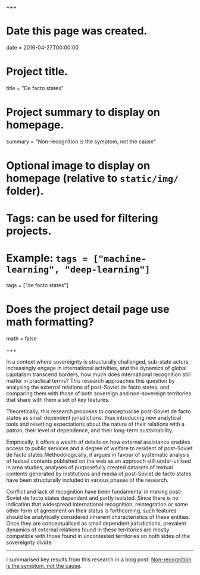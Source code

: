+++
# Date this page was created.
date = 2016-04-27T00:00:00

# Project title.
title = "De facto states"

# Project summary to display on homepage.
summary = "Non-recognition is the symptom, not the cause"

# Optional image to display on homepage (relative to `static/img/` folder).

# Tags: can be used for filtering projects.
# Example: `tags = ["machine-learning", "deep-learning"]`
tags = ["de facto states"]


# Does the project detail page use math formatting?
math = false

+++

In a context where sovereignty is structurally challenged, sub-state actors increasingly engage in international activities, and the dynamics of global capitalism transcend borders, how much does international recognition still matter in practical terms? This research approaches this question by analysing the external relations of post-Soviet de facto states, and comparing them with those of both sovereign and non-sovereign territories that share with them a set of key features.

Theoretically, this research proposes to conceptualise post-Soviet de facto states as small dependent jurisdictions, thus introducing new analytical tools and resetting expectations about the nature of their relations with a patron, their level of dependence, and their long-term sustainability.

Empirically, it offers a wealth of details on how external assistance enables access to public services and a degree of welfare to resident of post-Soviet de facto states.Methodologically, it argues in favour of systematic analysis of textual contents published on the web as an approach still under-utilised in area studies; analyses of purposefully created datasets of textual contents generated by institutions and media of post-Soviet de facto states have been structurally included in various phases of the research.

Conflict and lack of recognition have been fundamental in making post-Soviet de facto states dependent and partly isolated. Since there is no indication that widespread international recognition, reintegration or some other form of agreement on their status is forthcoming, such features should be analytically considered inherent characteristics of these entities. Once they are conceptualised as small dependent jurisdictions, prevalent dynamics of external relations found in these territories are mostly compatible with those found in uncontested territories on both sides of the sovereignty divide.

---

I summarised key results from this research in a blog post: [Non-recognition is the symptom, not the cause](../../post/2018-04-08-non-recognition-is-the-symptom-not-the-cause/non-recognition-is-the-symptom-not-the-cause/).
